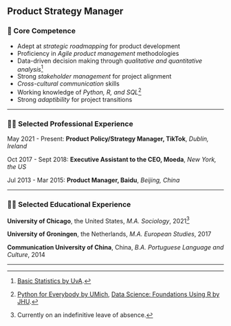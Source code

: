 ## Product Strategy Manager

### :pushpin: Core Competence
- Adept at *strategic roadmapping* for product development
- Proficiency in *Agile product management* methodologies
- Data-driven decision making through *qualitative and quantitative analysis*[^1]
- Strong *stakeholder management* for project alignment
- *Cross-cultural communication* skills
- Working knowledge of *Python, R, and SQL*[^2]
- Strong *adaptibility* for project transitions

---

### :man_technologist: Selected Professional Experience
May 2021 - Present: **Product Policy/Strategy Manager, TikTok**, *Dublin, Ireland*  
  
Oct 2017 - Sept 2018: **Executive Assistant to the CEO, Moeda**, *New York, the US*  
  
Jul 2013 - Mar 2015: **Product Manager, Baidu**, *Beijing, China*  

---

### :man_student: Selected Educational Experience
**University of Chicago**, the United States, *M.A. Sociology*, 2021[^3]
  
**University of Groningen**, the Netherlands, *M.A. European Studies*, 2017  
  
**Communication University of China**, China, *B.A. Portuguese Language and Culture*, 2014  

---
  
[^1]: [Basic Statistics by UvA](https://www.coursera.org/account/accomplishments/verify/QDUNXCMA3AZC).
[^2]: [Python for Everybody by UMich](https://www.coursera.org/account/accomplishments/specialization/JHWWJPZ2TTEU), [Data Science: Foundations Using R by JHU](https://www.coursera.org/account/accomplishments/specialization/SVNEUG3D9TA3).
[^3]: Currently on an indefinitive leave of absence.


